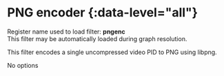 <!-- automatically generated - do not edit, patch gpac/applications/gpac/gpac.c -->

# PNG encoder  {:data-level="all"}  
  
Register name used to load filter: __pngenc__  
This filter may be automatically loaded during graph resolution.  
  
This filter encodes a single uncompressed video PID to PNG using libpng.  
  
No options  
  
